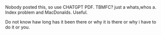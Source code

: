 Nobody posted this, so use CHATGPT PDF.
TBMFC?
just a whats,whos a.
Index problem and MacDonalds.
Useful.

  Do not know haw long has it been there or why it is there or why i have to do it or you.
